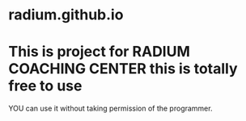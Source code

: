 # radium.github.io
# This is project for RADIUM COACHING CENTER this is totally free to use 
YOU can use it without taking permission of the programmer.
